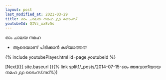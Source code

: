 ```yaml
---
layout: post
last_modified_at: 2021-03-29
title: ഓം ചാലയ നമഹ ൧൧ ടൈംസ്
youtubeId: QIVz_xxEv5s
---
```

 
 
 ഓം ചാലയ നമഹ 
 
 -  ആരെയാണ് പിടിക്കാൻ കഴിയാത്തത് 
 
  
 
  
 
 
 
 
 
 


{% include youtubePlayer.html id=page.youtubeId %}
 
[Next]({{ site.baseurl }}{% link  split1/_posts/2014-07-15-ഓം അവേദനിയായ നമഹ ൧൧ ടൈംസ്.md%})
 
